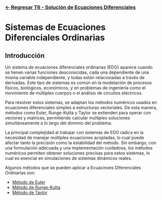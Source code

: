 ### [<- Regresar T6 - Solución de Ecuaciones Diferenciales](https://github.com/Yayackie/Trabajos_Metodos-Numericos/blob/main/T6%20-%20Soluci%C3%B3n%20de%20Ecuaciones%20Diferenciales/Introducci%C3%B3n%20a%20la%20Soluci%C3%B3n%20de%20Ecuaciones%20Diferenciales.md)

# Sistemas de Ecuaciones Diferenciales Ordinarias
## Introducción
Un sistema de ecuaciones diferenciales ordinarias (EDO) aparece cuando se tienen varias funciones desconocidas, cada una dependiente de una misma variable independiente, y todas están relacionadas a través de derivadas. Este tipo de sistemas es común en la modelación de procesos físicos, biológicos, económicos, y en problemas de ingeniería como el movimiento de múltiples cuerpos o el análisis de circuitos eléctricos.

Para resolver estos sistemas, se adaptan los métodos numéricos usados en ecuaciones diferenciales simples a estructuras vectoriales. De esta manera, métodos como Euler, Runge-Kutta y Taylor se extienden para operar con vectores y matrices, permitiendo calcular múltiples soluciones simultáneamente a lo largo del dominio del problema.

La principal complejidad al trabajar con sistemas de EDO radica en la necesidad de manejar múltiples ecuaciones acopladas, lo cual puede afectar tanto la precisión como la estabilidad del método. Sin embargo, con una formulación adecuada y una implementación cuidadosa, los métodos numéricos permiten obtener soluciones precisas para estos sistemas, lo cual es esencial en simulaciones de sistemas dinámicos reales.

Algunos métodos que se pueden aplicar a Ecuacinoes Diferenciales Ordinarias son:
- [Método de Euler](https://github.com/Yayackie/Trabajos_Metodos-Numericos/blob/main/T6%20-%20Soluci%C3%B3n%20de%20Ecuaciones%20Diferenciales/Sistemas%20de%20Ecuaciones%20Diferenciales%20Ordinarias/M%C3%A9todo%20de%20Euler.md)
- [Método de Runge-Kutta](https://github.com/Yayackie/Trabajos_Metodos-Numericos/blob/main/T6%20-%20Soluci%C3%B3n%20de%20Ecuaciones%20Diferenciales/Sistemas%20de%20Ecuaciones%20Diferenciales%20Ordinarias/M%C3%A9todo%20de%20Runge-Kutta.md)
- [Método de Taylor](https://github.com/Yayackie/Trabajos_Metodos-Numericos/blob/main/T6%20-%20Soluci%C3%B3n%20de%20Ecuaciones%20Diferenciales/Sistemas%20de%20Ecuaciones%20Diferenciales%20Ordinarias/M%C3%A9todo%20de%20Taylor.md)
